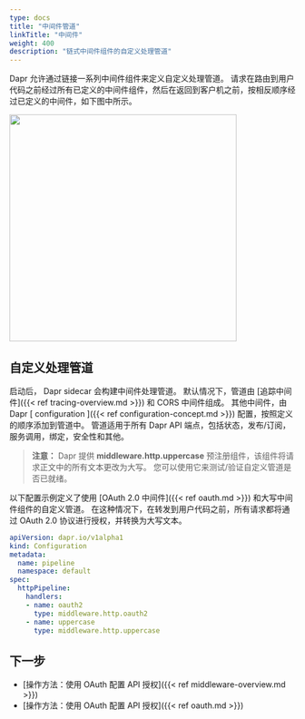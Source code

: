 ```yaml
---
type: docs
title: "中间件管道"
linkTitle: "中间件"
weight: 400
description: "链式中间件组件的自定义处理管道"
---
```


Dapr 允许通过链接一系列中间件组件来定义自定义处理管道。 请求在路由到用户代码之前经过所有已定义的中间件组件，然后在返回到客户机之前，按相反顺序经过已定义的中间件，如下图中所示。

<img src="/images/middleware.png" width=400>

## 自定义处理管道

启动后， Dapr sidecar 会构建中间件处理管道。 默认情况下，管道由 [追踪中间件]({{< ref tracing-overview.md >}}) 和 CORS 中间件组成。 其他中间件，由 Dapr [ configuration ]({{< ref configuration-concept.md >}}) 配置，按照定义的顺序添加到管道中。 管道适用于所有 Dapr API 端点，包括状态，发布/订阅，服务调用，绑定，安全性和其他。

> **注意：** Dapr 提供 **middleware.http.uppercase** 预注册组件，该组件将请求正文中的所有文本更改为大写。 您可以使用它来测试/验证自定义管道是否已就绪。

以下配置示例定义了使用 [OAuth 2.0 中间件]({{< ref oauth.md >}}) 和大写中间件组件的自定义管道。 在这种情况下，在转发到用户代码之前，所有请求都将通过 OAuth 2.0 协议进行授权，并转换为大写文本。

```yaml
apiVersion: dapr.io/v1alpha1
kind: Configuration
metadata:
  name: pipeline
  namespace: default
spec:
  httpPipeline:
    handlers:
    - name: oauth2
      type: middleware.http.oauth2
    - name: uppercase
      type: middleware.http.uppercase
```

## 下一步

* [操作方法：使用 OAuth 配置 API 授权]({{< ref middleware-overview.md >}})
* [操作方法：使用 OAuth 配置 API 授权]({{< ref oauth.md >}})
